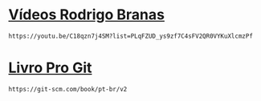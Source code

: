 # [Vídeos Rodrigo Branas](https://youtu.be/C18qzn7j4SM?list=PLqFZUD_ys9zf7C4sFV2QR0VYKuXlcmzPf)
    https://youtu.be/C18qzn7j4SM?list=PLqFZUD_ys9zf7C4sFV2QR0VYKuXlcmzPf

# [Livro Pro Git](https://git-scm.com/book/pt-br/v2)
    https://git-scm.com/book/pt-br/v2

